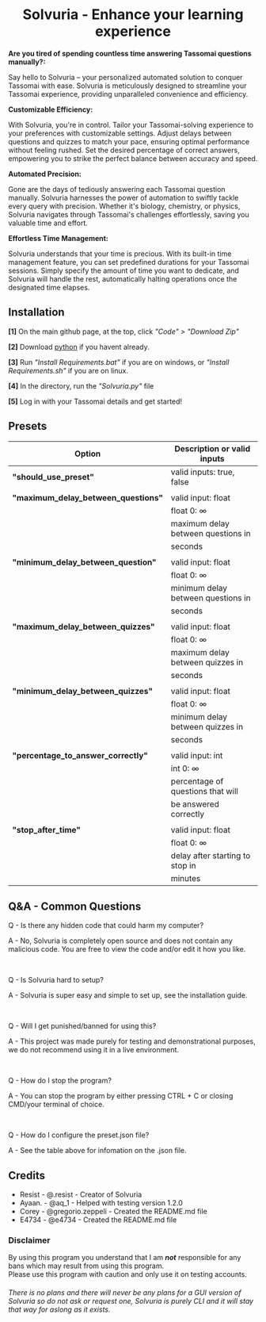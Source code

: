 <h1 align=center>Solvuria - Enhance your learning experience</h1>


<strong>Are you tired of spending countless time answering Tassomai questions manually?:</strong>

Say hello to Solvuria – your personalized automated solution to conquer Tassomai with ease. Solvuria is meticulously designed to streamline your Tassomai experience, providing unparalleled convenience and efficiency.

<strong>Customizable Efficiency:</strong>

With Solvuria, you're in control. Tailor your Tassomai-solving experience to your preferences with customizable settings. Adjust delays between questions and quizzes to match your pace, ensuring optimal performance without feeling rushed. Set the desired percentage of correct answers, empowering you to strike the perfect balance between accuracy and speed.

<strong>Automated Precision:</strong>

Gone are the days of tediously answering each Tassomai question manually. Solvuria harnesses the power of automation to swiftly tackle every query with precision. Whether it's biology, chemistry, or physics, Solvuria navigates through Tassomai's challenges effortlessly, saving you valuable time and effort.

<strong>Effortless Time Management:</strong>

Solvuria understands that your time is precious. With its built-in time management feature, you can set predefined durations for your Tassomai sessions. Simply specify the amount of time you want to dedicate, and Solvuria will handle the rest, automatically halting operations once the designated time elapses.

## Installation
<strong>[1]</strong> On the main github page, at the top, click <em>"Code" > "Download Zip"</em>

<strong>[2]</strong> Download [python](https://python.org/) if you havent already.

<strong>[3]</strong> Run <em>"Install Requirements.bat"</em> if you are on windows, or <em>"Install Requirements.sh"</em> if you are on linux.

<strong>[4]</strong> In the directory, run the <em>"Solvuria.py"</em> file

<strong>[5]</strong> Log in with your Tassomai details and get started!

## Presets

| Option                            | Description or valid inputs        |
| ----------------------------------|----------------------------------- |
| <strong>"should_use_preset"</strong>               | valid inputs: true, false          |
|                                   |                                    |
| <strong>"maximum_delay_between_questions"</strong> | valid input: float                   |
|                                   | float 0: ∞                           |
|                                   | maximum delay between questions in |
|                                   | seconds                            |
|                                   |                                    |
| <strong>"minimum_delay_between_question"</strong>  | valid input: float                   |
|                                   | float 0: ∞                           |
|                                   | minimum delay between questions in |
|                                   | seconds                            |
|                                   |                                    |
| <strong>"maximum_delay_between_quizzes"</strong>   | valid input: float                   |
|                                   | float 0: ∞                           |
|                                   | maximum delay between quizzes in   |
|                                   | seconds                            |
|                                   |                                    |
| <strong>"minimum_delay_between_quizzes"</strong>   | valid input: float                   |
|                                   | float 0: ∞                           |
|                                   | minimum delay between quizzes in   |
|                                   | seconds                            |
|                                   |                                    |
| <strong>"percentage_to_answer_correctly"</strong>  | valid input: int                   |
|                                   | int 0: ∞                           |
|                                   | percentage of questions that will  |
|                                   | be answered correctly              |
|                                   |                                    |
| <strong>"stop_after_time"</strong>                 | valid input: float                   |
|                                   | float 0: ∞                           |
|                                   | delay after starting to stop in    |
|                                   | minutes                            |

## Q&A - Common Questions 

Q - Is there any hidden code that could harm my computer?

A - No, Solvuria is completely open source and does not contain any malicious code. You are free to view the code and/or edit it how you like.

<br>

Q - Is Solvuria hard to setup?

A - Solvuria is super easy and simple to set up, see the installation guide.

<br>

Q - Will I get punished/banned for using this?

A - This project was made purely for testing and demonstrational purposes, we do not recommend using it in a live environment.

<br>

Q - How do I stop the program?

A - You can stop the program by either pressing CTRL + C or closing CMD/your terminal of choice. 

<br>

Q - How do I configure the preset.json file?

A - See the table above for infomation on the .json file.

## Credits
* Resist - @.resist - Creator of Solvuria
* Ayaan. - @aq_1 - Helped with testing version 1.2.0
* Corey  - @gregorio.zeppeli - Created the README.md file
* E4734  - @e4734 - Created the README.md file

### Disclaimer
By using this program you understand that I am <em><strong>not</strong></em> responsible for any bans which may result from using this program.<br>
Please use this program with caution and only use it on testing accounts.<br>

###### There is no plans and there will never be any plans for a GUI version of Solvuria so do not ask or request one, Solvuria is purely CLI and it will stay that way for aslong as it exists.

